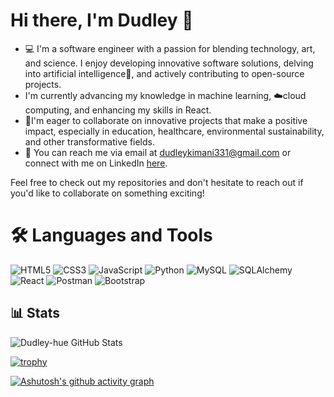 # Hi there, I'm Dudley 👋

- 💻 I'm a software engineer with a passion for blending technology, art, and science. I enjoy developing innovative software solutions, delving into artificial intelligence🤖, and actively contributing to open-source projects.
-  I'm currently advancing my knowledge in machine learning, ☁️cloud computing, and enhancing my skills in React.
- 🎯I'm eager to collaborate on innovative projects that make a positive impact, especially in education, healthcare, environmental sustainability, and other transformative fields.
-  💬  You can reach me via email at dudleykimani331@gmail.com or connect with me on LinkedIn [here](https://).


Feel free to check out my repositories and don't hesitate to reach out if you'd like to collaborate on something exciting!
# 🛠 Languages and Tools

![HTML5](https://img.shields.io/badge/HTML5-E34F26?style=for-the-badge&logo=html5&logoColor=white)
![CSS3](https://img.shields.io/badge/CSS3-1572B6?style=for-the-badge&logo=css3&logoColor=white)
![JavaScript](https://img.shields.io/badge/JavaScript-F7DF1E?style=for-the-badge&logo=javascript&logoColor=black)
![Python](https://img.shields.io/badge/Python-3776AB?style=for-the-badge&logo=python&logoColor=white)
![MySQL](https://img.shields.io/badge/MySQL-4479A1?style=for-the-badge&logo=mysql&logoColor=white)
![SQLAlchemy](https://img.shields.io/badge/SQLAlchemy-1f2d27?style=for-the-badge&logo=sqlalchemy&logoColor=red)
![React](https://img.shields.io/badge/React-20232A?style=for-the-badge&logo=react&logoColor=61DAFB)
<img src="https://img.shields.io/badge/Postman-FF6C37?style=for-the-badge&logo=postman&logoColor=white" alt="Postman"/>
<img src="https://img.shields.io/badge/bootstrap-%23563D7C.svg?style=for-the-badge&logo=bootstrap&logoColor=white" alt="Bootstrap"/>

## 📊 Stats

![Dudley-hue GitHub Stats](https://github-readme-stats.vercel.app/api?username=Dudley-hue&show_icons=true&theme=radical&hide_border=true&count_private=true)

[![trophy](https://github-profile-trophy.vercel.app/?username=Dudley-hue&theme=darkhub&no-frame=true&margin-w=15&margin-h=15)](https://github.com/ryo-ma/github-profile-trophy)

[![Ashutosh's github activity graph](https://github-readme-activity-graph.vercel.app/graph?username=Dudley-hue&theme=tokyo-night)](https://github.com/ashutosh00710/github-readme-activity-graph)

